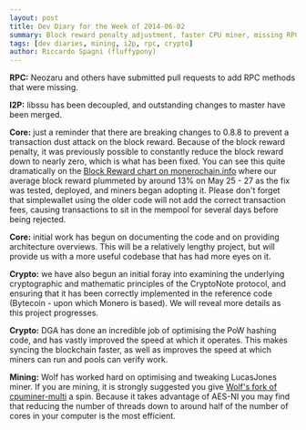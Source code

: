 ```yaml
---
layout: post
title: Dev Diary for the Week of 2014-06-02
summary: Block reward penalty adjustment, faster CPU miner, missing RPC calls added
tags: [dev diaries, mining, i2p, rpc, crypto]
author: Riccardo Spagni (fluffypony)
---
```


**RPC:** Neozaru and others have submitted pull requests to add RPC methods that were missing.

**I2P:** libssu has been decoupled, and outstanding changes to master have been merged.

**Core:** just a reminder that there are breaking changes to 0.8.8 to prevent a transaction dust attack on the block reward. Because of the block reward penalty, it was previously possible to constantly reduce the block reward down to nearly zero, which is what has been fixed. You can see this quite dramatically on the [Block Reward chart on monerochain.info](http://monerochain.info/charts/reward) where our average block reward plummeted by around 13% on May 25 - 27 as the fix was tested, deployed, and miners began adopting it. Please don't forget that simplewallet using the older code will not add the correct transaction fees, causing transactions to sit in the mempool for several days before being rejected.

**Core:** initial work has begun on documenting the code and on providing architecture overviews. This will be a relatively lengthy project, but will provide us with a more useful codebase that has had more eyes on it.

**Crypto:** we have also begun an initial foray into examining the underlying cryptographic and mathematic principles of the CryptoNote protocol, and ensuring that it has been correctly implemented in the reference code (Bytecoin - upon which Monero is based). We will reveal more details as this project progresses.

**Crypto:** DGA has done an incredible job of optimising the PoW hashing code, and has vastly improved the speed at which it operates. This makes syncing the blockchain faster, as well as improves the speed at which miners can run and pools can verify work.

**Mining:** Wolf has worked hard on optimising and tweaking LucasJones miner. If you are mining, it is strongly suggested you give [Wolf's fork of cpuminer-multi](https://github.com/wolf9466/cpuminer-multi) a spin. Because it takes advantage of AES-NI you may find that reducing the number of threads down to around half of the number of cores in your computer is the most efficient.
